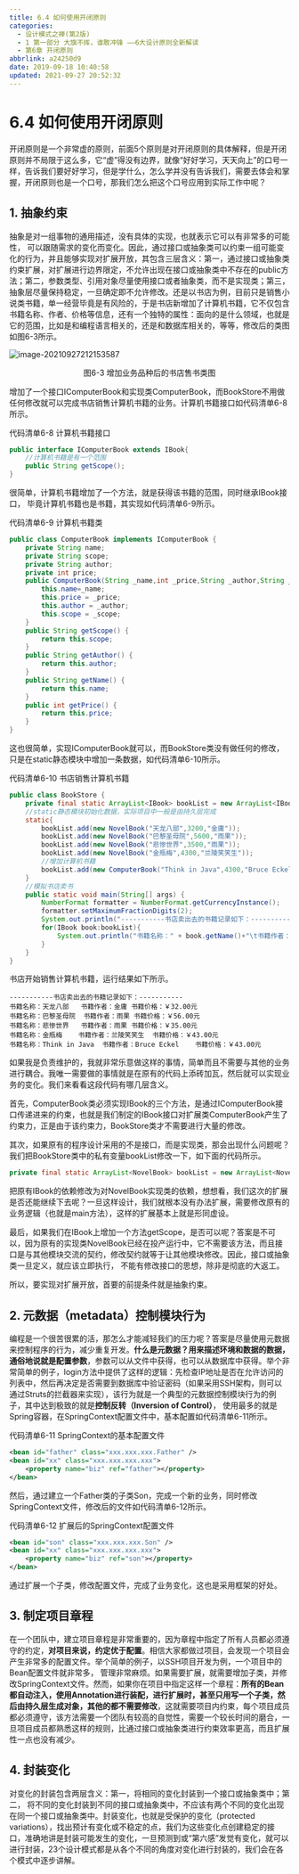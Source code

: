 ```yaml
---
title: 6.4 如何使用开闭原则
categories: 
  - 设计模式之禅(第2版)
  - 1 第一部分 大旗不挥，谁敢冲锋 ——6大设计原则全新解读
  - 第6章 开闭原则
abbrlink: a24250d9
date: 2019-09-18 10:40:58
updated: 2021-09-27 20:52:32
---
```

# 6.4 如何使用开闭原则 #
开闭原则是一个非常虚的原则，前面5个原则是对开闭原则的具体解释，但是开闭原则并不局限于这么多，它“虚”得没有边界，就像“好好学习，天天向上”的口号一样，告诉我们要好好学习，但是学什么，怎么学并没有告诉我们，需要去体会和掌握，开闭原则也是一个口号，那我们怎么把这个口号应用到实际工作中呢？

## 1. 抽象约束
抽象是对一组事物的通用描述，没有具体的实现，也就表示它可以有非常多的可能性， 可以跟随需求的变化而变化。因此，通过接口或抽象类可以约束一组可能变化的行为，并且能够实现对扩展开放，其包含三层含义：第一，通过接口或抽象类约束扩展，对扩展进行边界限定，不允许出现在接口或抽象类中不存在的public方法；第二，参数类型、引用对象尽量使用接口或者抽象类，而不是实现类；第三，抽象层尽量保持稳定，一旦确定即不允许修改。还是以书店为例，目前只是销售小说类书籍，单一经营毕竟是有风险的，于是书店新增加了计算机书籍，它不仅包含书籍名称、作者、价格等信息，还有一个独特的属性：面向的是什么领域，也就是它的范围，比如是和编程语言相关的，还是和数据库相关的，等等，修改后的类图如图6-3所示。

![image-20210927212153587](https://gitee.com/XiaoLan223/images/raw/master/Blog/Sum/20210927212153.png)

<center>图6-3 增加业务品种后的书店售书类图</center>

增加了一个接口IComputerBook和实现类ComputerBook，而BookStore不用做任何修改就可以完成书店销售计算机书籍的业务。计算机书籍接口如代码清单6-8所示。

代码清单6-8 计算机书籍接口

```java
public interface IComputerBook extends IBook{
    //计算机书籍是有一个范围
    public String getScope();
}
```

很简单，计算机书籍增加了一个方法，就是获得该书籍的范围，同时继承IBook接口， 毕竟计算机书籍也是书籍，其实现如代码清单6-9所示。

代码清单6-9 计算机书籍类
```java
public class ComputerBook implements IComputerBook {
    private String name;
    private String scope;
    private String author;
    private int price;
    public ComputerBook(String _name,int _price,String _author,String _scope){
        this.name=_name;
        this.price = _price;
        this.author = _author;
        this.scope = _scope;
    }
    public String getScope() {
        return this.scope;
    }
    public String getAuthor() {
        return this.author;
    }
    public String getName() {
        return this.name;
    }
    public int getPrice() {
        return this.price;
    }
}
```

这也很简单，实现IComputerBook就可以，而BookStore类没有做任何的修改，只是在static静态模块中增加一条数据，如代码清单6-10所示。

代码清单6-10 书店销售计算机书籍

```java
public class BookStore {
    private final static ArrayList<IBook> bookList = new ArrayList<IBook>();
    //static静态模块初始化数据，实际项目中一般是由持久层完成
    static{
        bookList.add(new NovelBook("天龙八部",3200,"金庸"));
        bookList.add(new NovelBook("巴黎圣母院",5600,"雨果"));
        bookList.add(new NovelBook("悲惨世界",3500,"雨果"));
        bookList.add(new NovelBook("金瓶梅",4300,"兰陵笑笑生"));
        //增加计算机书籍
        bookList.add(new ComputerBook("Think in Java",4300,"Bruce Eckel","编程语言"));
    }
    //模拟书店卖书
    public static void main(String[] args) {
        NumberFormat formatter = NumberFormat.getCurrencyInstance();
        formatter.setMaximumFractionDigits(2);
        System.out.println("-----------书店卖出去的书籍记录如下：-----------");
        for(IBook book:bookList){
            System.out.println("书籍名称：" + book.getName()+"\t书籍作者：" + book.getAuthor()+ "\t书籍价格：" + formatter.format (book.getPrice()/100.0)+"元");
        }
    }
}
```

书店开始销售计算机书籍，运行结果如下所示。

```
-----------书店卖出去的书籍记录如下：-----------
书籍名称：天龙八部	书籍作者：金庸	书籍价格：￥32.00元
书籍名称：巴黎圣母院	书籍作者：雨果	书籍价格：￥56.00元
书籍名称：悲惨世界	书籍作者：雨果	书籍价格：￥35.00元
书籍名称：金瓶梅	书籍作者：兰陵笑笑生	书籍价格：￥43.00元
书籍名称：Think in Java	书籍作者：Bruce Eckel	书籍价格：￥43.00元
```

如果我是负责维护的，我就非常乐意做这样的事情，简单而且不需要与其他的业务进行耦合。我唯一需要做的事情就是在原有的代码上添砖加瓦，然后就可以实现业务的变化。我们来看看这段代码有哪几层含义。

首先，ComputerBook类必须实现IBook的三个方法，是通过IComputerBook接口传递进来的约束，也就是我们制定的IBook接口对扩展类ComputerBook产生了约束力，正是由于该约束力，BookStore类才不需要进行大量的修改。

其次，如果原有的程序设计采用的不是接口，而是实现类，那会出现什么问题呢？我们把BookStore类中的私有变量bookList修改一下，如下面的代码所示。

```java
private final static ArrayList<NovelBook> bookList = new ArrayList<NovelBook>();
```

把原有IBook的依赖修改为对NovelBook实现类的依赖，想想看，我们这次的扩展是否还能继续下去呢？一旦这样设计，我们就根本没有办法扩展，需要修改原有的业务逻辑（也就是main方法），这样的扩展基本上就是形同虚设。

最后，如果我们在IBook上增加一个方法getScope，是否可以呢？答案是不可以，因为原有的实现类NovelBook已经在投产运行中，它不需要该方法，而且接口是与其他模块交流的契约，修改契约就等于让其他模块修改。因此，接口或抽象类一旦定义，就应该立即执行， 不能有修改接口的思想，除非是彻底的大返工。

所以，要实现对扩展开放，首要的前提条件就是抽象约束。

## 2. 元数据（metadata）控制模块行为
编程是一个很苦很累的活，那怎么才能减轻我们的压力呢？答案是尽量使用元数据来控制程序的行为，减少重复开发。**什么是元数据？用来描述环境和数据的数据，通俗地说就是配置参数**，参数可以从文件中获得，也可以从数据库中获得。举个非常简单的例子，login方法中提供了这样的逻辑：先检查IP地址是否在允许访问的列表中，然后再决定是否需要到数据库中验证密码（如果采用SSH架构，则可以通过Struts的拦截器来实现），该行为就是一个典型的元数据控制模块行为的例子，其中达到极致的就是**控制反转（Inversion of Control）**， 使用最多的就是Spring容器，在SpringContext配置文件中，基本配置如代码清单6-11所示。

代码清单6-11 SpringContext的基本配置文件

```xml
<bean id="father" class="xxx.xxx.xxx.Father" /> 
<bean id="xx" class="xxx.xxx.xxx.xxx"> 
    <property name="biz" ref="father"></property> 
</bean>
```

然后，通过建立一个Father类的子类Son，完成一个新的业务，同时修改SpringContext文件，修改后的文件如代码清单6-12所示。

代码清单6-12 扩展后的SpringContext配置文件

```xml
<bean id="son" class="xxx.xxx.xxx.Son" />
<bean id="xx" class="xxx.xxx.xxx.xxx">
    <property name="biz" ref="son"></property>
</bean>
```

通过扩展一个子类，修改配置文件，完成了业务变化，这也是采用框架的好处。

## 3. 制定项目章程
在一个团队中，建立项目章程是非常重要的，因为章程中指定了所有人员都必须遵守的约定，**对项目来说，约定优于配置**。相信大家都做过项目，会发现一个项目会产生非常多的配置文件。举个简单的例子，以SSH项目开发为例，一个项目中的Bean配置文件就非常多， 管理非常麻烦。如果需要扩展，就需要增加子类，并修改SpringContext文件。然而，如果你在项目中指定这样一个章程：**所有的Bean都自动注入，使用Annotation进行装配，进行扩展时，甚至只用写一个子类，然后由持久层生成对象，其他的都不需要修改**，这就需要项目内约束，每个项目成员都必须遵守，该方法需要一个团队有较高的自觉性，需要一个较长时间的磨合，一旦项目成员都熟悉这样的规则，比通过接口或抽象类进行约束效率更高，而且扩展性一点也没有减少。

## 4. 封装变化
对变化的封装包含两层含义：第一，将相同的变化封装到一个接口或抽象类中；第二， 将不同的变化封装到不同的接口或抽象类中，不应该有两个不同的变化出现在同一个接口或抽象类中。封装变化，也就是受保护的变化（protected variations），找出预计有变化或不稳定的点，我们为这些变化点创建稳定的接口，准确地讲是封装可能发生的变化，一旦预测到或“第六感”发觉有变化，就可以进行封装，23个设计模式都是从各个不同的角度对变化进行封装的，我们会在各个模式中逐步讲解。

